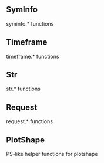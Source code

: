 ## SymInfo

syminfo.* functions

## Timeframe

timeframe.* functions

## Str

str.* functions

## Request

request.* functions

## PlotShape

PS-like helper functions for plotshape